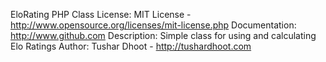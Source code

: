 EloRating PHP Class
License: MIT License - http://www.opensource.org/licenses/mit-license.php
Documentation: http://www.github.com
Description: Simple class for using and calculating Elo Ratings
Author: Tushar Dhoot - http://tushardhoot.com